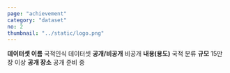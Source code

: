 ```yaml
---
page: "achievement"
category: "dataset"
no: 2
thumbnail: "../static/logo.png"
---
```


**데이터셋 이름** 국적인식 데이터셋
**공개/비공개** 비공개
**내용(용도)** 국적 분류
**규모** 15만장 이상
**공개 장소** 공개 준비 중
